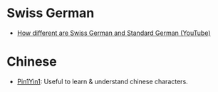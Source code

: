 # Swiss German

* [How different are Swiss German and Standard German (YouTube)](https://www.youtube.com/watch?v=zfX1OFMXUh4)

# Chinese

* [Pin1Yin1](https://www.pin1yin1.com/): Useful to learn & understand chinese characters.

